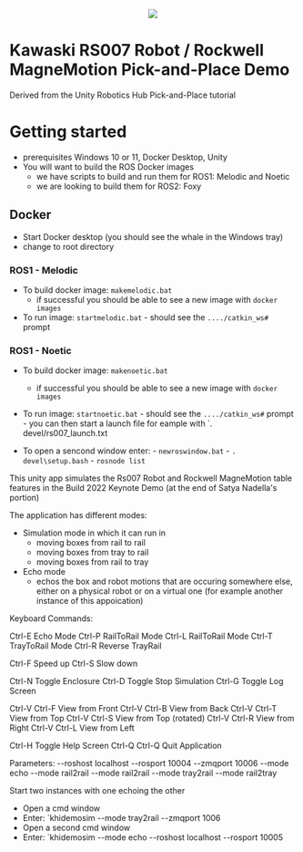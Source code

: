 <p align="center"><img src="img/0_pick_place.gif"/></p>

# Kawaski RS007 Robot / Rockwell MagneMotion Pick-and-Place Demo

Derived from the Unity Robotics Hub Pick-and-Place tutorial


# Getting started
- prerequisites Windows 10 or 11, Docker Desktop, Unity
- You will want to build the ROS Docker images 
   - we have scripts to build and run them for ROS1: Melodic and Noetic
   - we are looking to build them for ROS2: Foxy

## Docker
- Start Docker desktop (you should see the whale in the Windows tray)
- change to root directory

### ROS1 - Melodic
- To build docker image: `makemelodic.bat`
	- if successful you should be able to see a new image with `docker images`
- To run image: `startmelodic.bat`
    	- should see the `..../catkin_ws#` prompt

### ROS1 - Noetic
- To build docker image: `makenoetic.bat`
	- if successful you should be able to see a new image with `docker images`
- To run image: `startnoetic.bat`
      - should see the `..../catkin_ws#` prompt
      - you can then start a launch file for eample with `. devel/rs007_launch.txt
      
- To open a sencond window enter:
      - `newroswindow.bat`
      - `. devel\setup.bash`
      - `rosnode list`
      
  
This unity app simulates the Rs007 Robot and Rockwell MagneMotion table features in the Build 2022 Keynote Demo (at the end of Satya Nadella's portion)

  
The application has different modes:
  - Simulation mode in which it can run in 
       - moving boxes from rail to rail
       - moving boxes from tray to rail
       - moving boxes from rail to tray
  - Echo mode
       - echos the box and robot motions that are occuring somewhere else, either on a physical robot or on a virtual one (for example another instance of this appoication)


Keyboard Commands:

   Ctrl-E Echo Mode
   Ctrl-P RailToRail Mode
   Ctrl-L RailToRail Mode
   Ctrl-T TrayToRail Mode
   Ctrl-R Reverse TrayRail
            
   Ctrl-F Speed up
   Ctrl-S Slow down
            
   Ctrl-N Toggle Enclosure
   Ctrl-D Toggle Stop Simulation
   Ctrl-G Toggle Log Screen
            
   Ctrl-V Ctrl-F View from Front
   Ctrl-V Ctrl-B View from Back
   Ctrl-V Ctrl-T View from Top
   Ctrl-V Ctrl-S View from Top (rotated)
   Ctrl-V Ctrl-R View from Right
   Ctrl-V Ctrl-L View from Left
            
   Ctrl-H Toggle Help Screen
   Ctrl-Q Ctrl-Q Quit Application

Parameters:
   --roshost localhost
   --rosport 10004
   --zmqport 10006
   --mode echo
   --mode rail2rail
   --mode rail2rail
   --mode tray2rail
   --mode rail2tray
 
 
 Start two instances with one echoing the other
   - Open a cmd window
   - Enter: `khidemosim --mode tray2rail --zmqport 1006
   - Open a second cmd window
   - Enter: `khidemosim --mode echo --roshost localhost --rosport 10005

